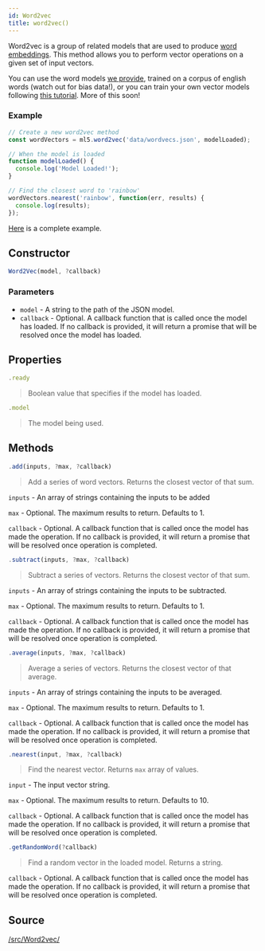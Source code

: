 ```yaml
---
id: Word2vec
title: word2vec()
---
```


Word2vec is a group of related models that are used to produce [word embeddings](https://en.wikipedia.org/wiki/Word2vec)</sup>. This method allows you to perform vector operations on a given set of input vectors. 

You can use the word models [we provide](https://github.com/ml5js/ml5-examples/tree/master/p5js/Word2Vec/data), trained on a corpus of english words (watch out for bias data!), or you can train your own vector models following [this tutorial](https://github.com/ml5js/ml5-data-and-training/tree/master/training). More of this soon!


### Example

```javascript
// Create a new word2vec method
const wordVectors = ml5.word2vec('data/wordvecs.json', modelLoaded);

// When the model is loaded
function modelLoaded() {
  console.log('Model Loaded!');
}

// Find the closest word to 'rainbow'
wordVectors.nearest('rainbow', function(err, results) {
  console.log(results);
});
```

[Here](https://github.com/ml5js/ml5-examples/blob/master/p5js/Word2Vec/sketch.js) is a complete example.

## Constructor
  ```javascript
  Word2Vec(model, ?callback)
  ```
### Parameters
  - `model` - A string to the path of the JSON model.
  - `callback` - Optional. A callback function that is called once the model has loaded. If no callback is provided, it will return a promise that will be resolved once the model has loaded.

## Properties

  ```javascript
  .ready
  ```
  > Boolean value that specifies if the model has loaded.

  ```javascript
  .model
  ```
  > The model being used.

## Methods

  ```javascript
  .add(inputs, ?max, ?callback)
  ```
  > Add a series of word vectors. Returns the closest vector of that sum.

  `inputs` - An array of strings containing the inputs to be added

  `max` - Optional. The maximum results to return. Defaults to 1.

  `callback` - Optional. A callback function that is called once the model has made the operation. If no callback is provided, it will return a promise that will be resolved once operation is completed.

  ```javascript
  .subtract(inputs, ?max, ?callback)
  ```
  > Subtract a series of vectors. Returns the closest vector of that sum.

  `inputs` - An array of strings containing the inputs to be subtracted.

  `max` - Optional. The maximum results to return. Defaults to 1.

  `callback` - Optional. A callback function that is called once the model has made the operation. If no callback is provided, it will return a promise that will be resolved once operation is completed.

  ```javascript
  .average(inputs, ?max, ?callback)
  ```
  > Average a series of vectors. Returns the closest vector of that average.

  `inputs` - An array of strings containing the inputs to be averaged.

  `max` - Optional. The maximum results to return. Defaults to 1.

  `callback` - Optional. A callback function that is called once the model has made the operation. If no callback is provided, it will return a promise that will be resolved once operation is completed.

  ```javascript
  .nearest(input, ?max, ?callback)
  ```
  > Find the nearest vector. Returns `max` array of values.

  `input` - The input vector string.

  `max` - Optional. The maximum results to return. Defaults to 10.

  `callback` - Optional. A callback function that is called once the model has made the operation. If no callback is provided, it will return a promise that will be resolved once operation is completed.

  ```javascript
  .getRandomWord(?callback)
  ```
  > Find a random vector in the loaded model. Returns a string.

  `callback` - Optional. A callback function that is called once the model has made the operation. If no callback is provided, it will return a promise that will be resolved once operation is completed.

## Source

[/src/Word2vec/](https://github.com/ml5js/ml5-library/tree/master/src/Word2vec)
